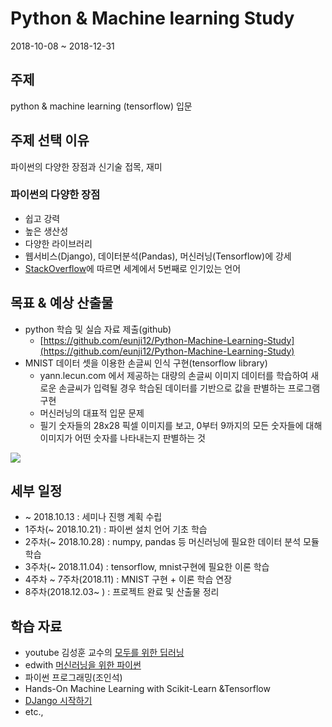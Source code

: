 # Python & Machine learning Study
2018-10-08 ~ 2018-12-31
## 주제
python & machine learning (tensorflow) 입문 

## 주제 선택 이유
파이썬의 다양한 장점과 신기술 접목, 재미

### 파이썬의 다양한 장점
- 쉽고 강력
- 높은 생산성
- 다양한 라이브러리
- 웹서비스(Django), 데이터분석(Pandas), 머신러닝(Tensorflow)에 강세 
- [StackOverflow](https://insights.stackoverflow.com/survey/2017?utm_source=so-owned&utm_medium=blog&utm_campaign=dev-survey-2017&utm_content=blog-link)에 따르면 세계에서 5번째로 인기있는 언어


## 목표 & 예상 산출물
- python 학습 및 실습 자료 제출(github)
 	- [https://github.com/eunji12/Python-Machine-Learning-Study](https://github.com/eunji12/Python-Machine-Learning-Study)  
- MNIST 데이터 셋을 이용한 손글씨 인식 구현(tensorflow library)
	- yann.lecun.com 에서 제공하는 대량의 손글씨 이미지 데이터를 학습하여 새로운 손글씨가 입력될 경우 학습된 데이터를 기반으로 값을 판별하는 프로그램 구현  
	- 머신러닝의 대표적 입문 문제
	- 필기 숫자들의 28x28 픽셀 이미지를 보고, 0부터 9까지의 모든 숫자들에 대해 이미지가 어떤 숫자를 나타내는지 판별하는 것

<img src="https://tensorflowkorea.gitbooks.io/tensorflow-kr/content/g3doc/images/mnist_digits.png"/>  
	
## 세부 일정

- ~ 2018.10.13 : 세미나 진행 계획 수립
- 1주차(~ 2018.10.21) : 파이썬 설치 언어 기초 학습
- 2주차(~ 2018.10.28) : numpy, pandas 등 머신러닝에 필요한 데이터 분석 모듈 학습
- 3주차(~ 2018.11.04) : tensorflow, mnist구현에 필요한 이론 학습
- 4주차 ~ 7주차(2018.11) : MNIST 구현 + 이론 학습 연장
- 8주차(2018.12.03~ ) : 프로젝트 완료 및 산출물 정리 

## 학습 자료
- youtube 김성훈 교수의 [모두를 위한 딥러닝](https://www.youtube.com/playlist?list=PLlMkM4tgfjnLSOjrEJN31gZATbcj_MpUm)
- edwith [머신러닝을 위한 파이썬](https://www.edwith.org/aipython)
- 파이썬 프로그래밍(조인석)
- Hands-On Machine Learning with Scikit-Learn &Tensorflow
- [DJango 시작하기](http://heiswed.tistory.com/entry/%EC%9E%A5%EA%B3%A0-%EA%B0%9C%EB%B0%9C-%ED%99%98%EA%B2%BD-%EC%9D%B4%ED%81%B4%EB%A6%BD%EC%8A%A4-%EC%84%A4%EC%B9%98-%EB%B0%8F-%EC%84%A4%EC%A0%95%ED%95%98%EA%B8%B0?category=616442)
-  etc.,

